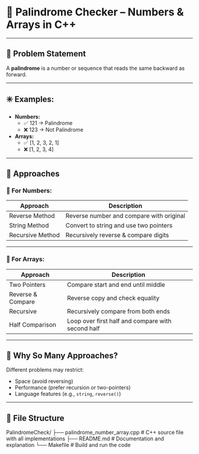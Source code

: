 # 🔁 Palindrome Checker – Numbers & Arrays in C++

---

## 📘 Problem Statement

A **palindrome** is a number or sequence that reads the same backward as forward.

---

## ✳️ Examples:

- **Numbers:**
  - ✅ 121 → Palindrome
  - ❌ 123 → Not Palindrome
- **Arrays:**
  - ✅ [1, 2, 3, 2, 1]
  - ❌ [1, 2, 3, 4]

---

## 🚀 Approaches

### 🔢 For Numbers:

| Approach         | Description                                       |
|------------------|---------------------------------------------------|
| Reverse Method   | Reverse number and compare with original          |
| String Method    | Convert to string and use two pointers            |
| Recursive Method | Recursively reverse & compare digits              |

---

### 🧮 For Arrays:

| Approach          | Description                                            |
|-------------------|--------------------------------------------------------|
| Two Pointers      | Compare start and end until middle                    |
| Reverse & Compare | Reverse copy and check equality                       |
| Recursive         | Recursively compare from both ends                    |
| Half Comparison   | Loop over first half and compare with second half     |

---

## 🧠 Why So Many Approaches?

Different problems may restrict:
- Space (avoid reversing)
- Performance (prefer recursion or two-pointers)
- Language features (e.g., `string`, `reverse()`)

---

## 📂 File Structure

PalindromeCheck/
├── palindrome_number_array.cpp # C++ source file with all implementations
├── README.md # Documentation and explanation
└── Makefile # Build and run the code